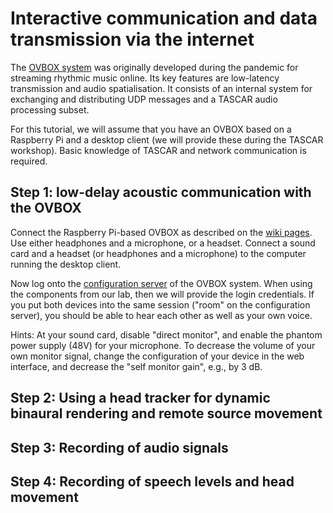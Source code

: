 # Interactive communication and data transmission via the internet

The [OVBOX system](https://ovbox.de) was originally developed during the pandemic for streaming rhythmic music online. Its key features are low-latency transmission and audio spatialisation. It consists of an internal system for exchanging and distributing UDP messages and a TASCAR audio processing subset.

For this tutorial, we will assume that you have an OVBOX based on a Raspberry Pi and a desktop client (we will provide these during the TASCAR workshop). Basic knowledge of TASCAR and network communication is required.

## Step 1: low-delay acoustic communication with the OVBOX

Connect the Raspberry Pi-based OVBOX as described on the [wiki pages](https://github.com/gisogrimm/ovbox/wiki). Use either headphones and a microphone, or a headset. Connect a sound card and a headset (or headphones and a microphone) to the computer running the desktop client.

Now log onto the [configuration server](https://login.ovbox.de) of the OVBOX system. When using the components from our lab, then we will provide the login credentials. If you put both devices into the same session ("room" on the configuration server), you should be able to hear each other as well as your own voice.

Hints: At your sound card, disable "direct monitor", and enable the phantom power supply (48V) for your microphone. To decrease the volume of your own monitor signal, change the configuration of your device in the web interface, and decrease the "self monitor gain", e.g., by 3 dB.

## Step 2: Using a head tracker for dynamic binaural rendering and remote source movement

## Step 3: Recording of audio signals

## Step 4: Recording of speech levels and head movement